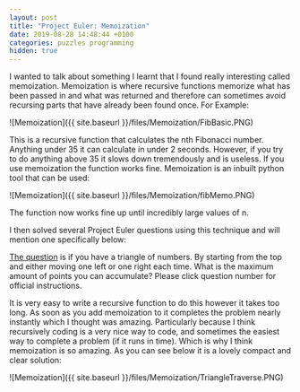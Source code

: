 ```yaml
---
layout: post
title: "Project Euler: Memoization"
date: 2019-08-28 14:48:44 +0100
categories: puzzles programming
hidden: true
---
```


I wanted to talk about something I learnt that I found really interesting called memoization. Memoization is where recursive functions memorize what has been passed in and what was returned and therefore can sometimes avoid recursing parts that have already been found once. For Example:

![Memoization]({{ site.baseurl }}/files/Memoization/FibBasic.PNG)

This is a recursive function that calculates the nth Fibonacci number. Anything under 35 it can calculate in under 2 seconds. However, if you try to do anything above 35 it slows down tremendously and is useless. If you use memoization the function works fine. Memoization is an inbuilt python tool that can be used:

![Memoization]({{ site.baseurl }}/files/Memoization/fibMemo.PNG)

The function now works fine up until incredibly large values of n.

I then solved several Project Euler questions using this technique and will mention one specifically below:

[The question](https://projecteuler.net/problem=67) is if you have a triangle of numbers. By starting from the top and either moving one left or one right each time. What is the maximum amount of points you can accumulate? Please click question number for official instructions.


It is very easy to write a recursive function to do this however it takes too long. As soon as you add memoization to it completes the problem nearly instantly which I thought was amazing. Particularly because I think recursively coding is a very nice way to code, and sometimes the easiest way to complete a problem (if it runs in time). Which is why I think memoization is so amazing. As you can see below it is a lovely compact and clear solution:

![Memoization]({{ site.baseurl }}/files/Memoization/TriangleTraverse.PNG)